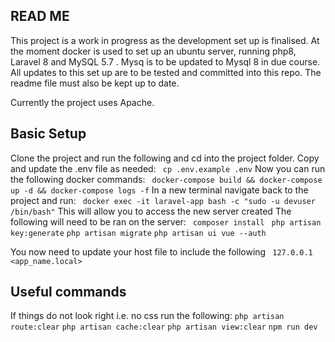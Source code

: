 ## READ ME

This project is a work in progress as the development set up is finalised. 
At the moment docker is used to set up an ubuntu server, running php8, Laravel 8 and MySQL 5.7 . Mysq is to be updated to Mysql 8 in due course. 
All updates to this set up are to be tested and committed into this repo. The readme file must also be kept up to date. 

Currently the project uses Apache.


## Basic Setup
Clone the project and run the following and cd into the project folder. 
Copy and update the .env file as needed:
` cp .env.example .env`
Now you can run the following docker commands:
` docker-compose build && docker-compose up -d && docker-compose logs -f`
In a new terminal navigate back to the project and run:
` docker exec -it laravel-app bash -c "sudo -u devuser /bin/bash"`
This will allow you to access the new server created 
The following will need to be ran on the server:
` composer install`
` php artisan key:generate`
`php artisan migrate`
`php artisan ui vue --auth`

You now need to update your host file to include the following
` 127.0.0.1       <app_name.local>`

## Useful commands
If things do not look right i.e. no css run the following:
`php artisan route:clear`
`php artisan cache:clear`
`php artisan view:clear`
 `npm run dev`

